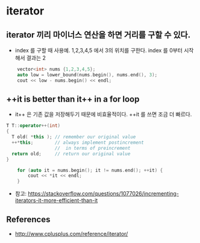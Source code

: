 # iterator

## iterator 끼리 마이너스 연산을 하면 거리를 구할 수 있다.
* index 를 구할 때 사용예. 1,2,3,4,5 에서 3의 위치를 구한다. index 를 0부터 시작해서 결과는 2
```cpp
    vector<int> nums {1,2,3,4,5};
    auto low = lower_bound(nums.begin(), nums.end(), 3);
    cout << low - nums.begin() << endl;
```

## ++it is better than it++ in a for loop
* it++ 은 기존 값을 저장해두기 때문에 비효율적이다. ++it 를 쓰면 조금 더 빠르다.
```cpp
T T::operator++(int)
{
  T old( *this ); // remember our original value
  ++*this;        // always implement postincrement
                  //  in terms of preincrement
  return old;     // return our original value
}
```

```cpp
    for (auto it = nums.begin(); it != nums.end(); ++it) {
        cout << *it << endl;
    }
```

* 참고: https://stackoverflow.com/questions/1077026/incrementing-iterators-it-more-efficient-than-it

## References
* http://www.cplusplus.com/reference/iterator/
